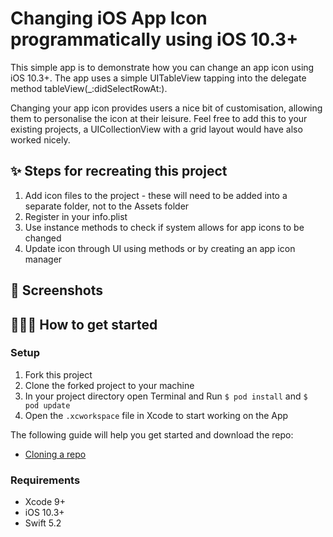 # Changing iOS App Icon programmatically using iOS 10.3+

This simple app is to demonstrate how you can change an app icon using iOS 10.3+. The app uses a simple UITableView tapping into the delegate method tableView(_:didSelectRowAt:).

Changing your app icon provides users a nice bit of customisation, allowing them to personalise the icon at their leisure. Feel free to add this to your existing projects, a UICollectionView with a grid layout would have also worked nicely.

## ✨ Steps for recreating this project
1. Add icon files to the project - these will need to be added into a separate folder, not to the Assets folder
2. Register in your info.plist
3. Use instance methods to check if system allows for app icons to be changed
4. Update icon through UI using methods or by creating an app icon manager

## 📸 Screenshots


## 🏃🏽‍♀️ How to get started 

### Setup

1) Fork this project
2) Clone the forked project to your machine
3) In your project directory open Terminal and Run  `$ pod install`  and  `$ pod update`
4) Open the `.xcworkspace` file in Xcode to start working on the App

The following guide will help you get started and download the repo:
* [Cloning a repo](https://help.github.com/en/github/creating-cloning-and-archiving-repositories/cloning-a-repository)

### Requirements
* Xcode 9+
* iOS 10.3+
* Swift 5.2
